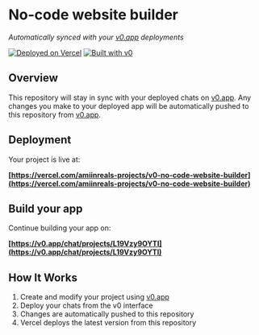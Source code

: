 # No-code website builder

*Automatically synced with your [v0.app](https://v0.app) deployments*

[![Deployed on Vercel](https://img.shields.io/badge/Deployed%20on-Vercel-black?style=for-the-badge&logo=vercel)](https://vercel.com/amiinreals-projects/v0-no-code-website-builder)
[![Built with v0](https://img.shields.io/badge/Built%20with-v0.app-black?style=for-the-badge)](https://v0.app/chat/projects/L19Vzy9OYTI)

## Overview

This repository will stay in sync with your deployed chats on [v0.app](https://v0.app).
Any changes you make to your deployed app will be automatically pushed to this repository from [v0.app](https://v0.app).

## Deployment

Your project is live at:

**[https://vercel.com/amiinreals-projects/v0-no-code-website-builder](https://vercel.com/amiinreals-projects/v0-no-code-website-builder)**

## Build your app

Continue building your app on:

**[https://v0.app/chat/projects/L19Vzy9OYTI](https://v0.app/chat/projects/L19Vzy9OYTI)**

## How It Works

1. Create and modify your project using [v0.app](https://v0.app)
2. Deploy your chats from the v0 interface
3. Changes are automatically pushed to this repository
4. Vercel deploys the latest version from this repository